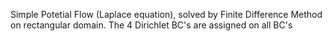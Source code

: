 Simple Potetial Flow (Laplace equation), solved by Finite Difference Method on rectangular domain.
The 4 Dirichlet BC's are assigned on all BC's

